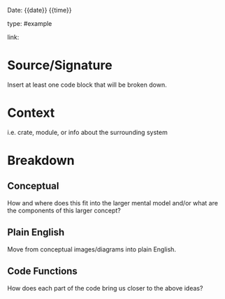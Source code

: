 Date: {{date}} {{time}}

type: #example

link: 

# Source/Signature
Insert at least one code block that will be broken down.

# Context
i.e. crate, module, or info about the surrounding system

# Breakdown


## Conceptual
How and where does this fit into the larger mental model and/or what are the components of this larger concept?

## Plain English
Move from conceptual images/diagrams into plain English.

## Code Functions
How does each part of the code bring us closer to the above ideas?